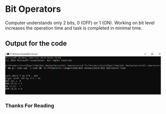 # Bit Operators

Computer understands only 2 bits, 0 (OFF) or 1 (ON).
Working on bit level increases the operation time and task is completed in minimal time.


## Output for the code

![Output](Output/output.png)


### Thanks For Reading